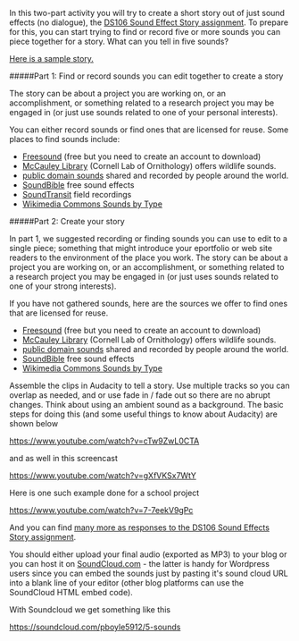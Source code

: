 In this two-part activity you will try to create a short story out of just sound effects (no dialogue), the [DS106 Sound Effect Story assignment](http://assignments.ds106.us/assignments/sound-effects-story/). To prepare for this, you can start trying to find or record five or more sounds you can piece together for a story. What can you tell in five sounds?

[Here is a sample story.](https://soundcloud.com/a_motley92/sound-story)

#####Part 1: Find or record sounds you can edit together to create a story

The story can be about a project you are working on, or an accomplishment, or something related to a research project you may be engaged in (or just use sounds related to one of your personal interests).

You can either record sounds or find ones that are licensed for reuse. Some places to find sounds include:

<ul>
 	<li><a href="http://www.freesound.org/">Freesound</a> (free but you need to create an account to download)</li>
 	<li><a href="http://macaulaylibrary.org/">McCauley Library</a> (Cornell Lab of Ornithology) offers wildlife sounds.</li>
 	<li><a href="http://www.pdsounds.org/">public domain sounds</a> shared and recorded by people around the world.</li>
 	<li><a href="http://soundbible.com/free-sound-effects-1.html">SoundBible</a> free sound effects</li>
 	<li><a href="http://turbulence.org/soundtransit/search/">SoundTransit</a> field recordings</li>
 	<li><a href="http://commons.wikimedia.org/wiki/Category:Sounds_by_type">Wikimedia Commons Sounds by Type</a></li>
</ul>

#####Part 2: Create your story

In part 1, we suggested recording or finding sounds you can use to edit to a single piece; something that might introduce your eportfolio or web site readers to the environment of the place you work.  The story can be about a project you are working on, or an accomplishment, or something related to a research project you may be engaged in (or just uses sounds related to one of your strong interests).

If you have not gathered sounds, here are the sources we offer to find ones that are licensed for reuse. 

<ul>
	<li><a href="http://www.freesound.org/">Freesound</a> (free but you need to create an account to download)</li>
	<li><a href="http://macaulaylibrary.org/">McCauley Library</a> (Cornell Lab of Ornithology) offers wildlife sounds.</li>
	<li><a href="http://www.pdsounds.org/">public domain sounds</a> shared and recorded by people around the world.</li>
	<li><a href="http://soundbible.com/free-sound-effects-1.html">SoundBible</a> free sound effects</li>
	<li><a href="http://commons.wikimedia.org/wiki/Category:Sounds_by_type">Wikimedia Commons Sounds by Type</a></li>
</ul>

Assemble the clips in Audacity to tell a story. Use multiple tracks so you can overlap as needed, and or use fade in / fade out so there are no abrupt changes. Think about using an ambient sound as a background. The basic steps for doing this (and some useful things to know about Audacity) are shown below

https://www.youtube.com/watch?v=cTw9ZwL0CTA

and as well in this screencast 

https://www.youtube.com/watch?v=gXfVKSx7WtY

Here is one such example done for a school project

https://www.youtube.com/watch?v=7-7eekV9gPc

And you can find <a href="http://assignments.ds106.us/assignments/sound-effects-story/">many more as responses to the DS106 Sound Effects Story assignment</a>.

You should either upload your final audio (exported as MP3) to your blog or you can host it on <a href="http://soundcloud.com">SoundCloud.com</a> - the latter is handy for Wordpress users since you can embed the sounds just by pasting it's sound cloud URL into a blank line of your editor (other blog platforms can use the SoundCloud HTML embed code). 

With Soundcloud we get something like this

https://soundcloud.com/pboyle5912/5-sounds